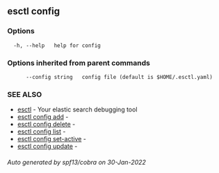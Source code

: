 ## esctl config



### Options

```
  -h, --help   help for config
```

### Options inherited from parent commands

```
      --config string   config file (default is $HOME/.esctl.yaml)
```

### SEE ALSO

* [esctl](esctl.md)	 - Your elastic search debugging tool
* [esctl config add](esctl_config_add.md)	 - 
* [esctl config delete](esctl_config_delete.md)	 - 
* [esctl config list](esctl_config_list.md)	 - 
* [esctl config set-active](esctl_config_set-active.md)	 - 
* [esctl config update](esctl_config_update.md)	 - 

###### Auto generated by spf13/cobra on 30-Jan-2022

